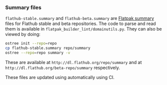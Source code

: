 ### Summary files

`flathub-stable.summary` and `flathub-beta.summary` are
[Flatpak summary](https://github.com/flatpak/flatpak/blob/66b038e14809bc973d46e8078a070dc32e894903/doc/flatpak-summaries.txt)
files for Flathub stable and beta repositories. The code to parse and
read them is available in `flatpak_builder_lint/domainutils.py`. They
can also be viewed by doing:

```sh
ostree init --repo=repo
cp flathub-stable.summary repo/summary
ostree --repo=repo summary -v
```

These are available at `http://dl.flathub.org/repo/summary`
and at `http://dl.flathub.org/beta-repo/summary` respectively.

These files are updated using automatically using CI.
